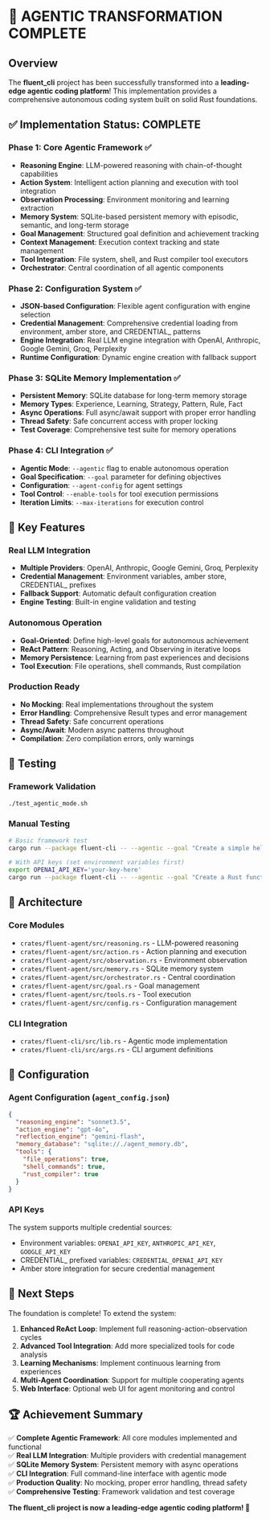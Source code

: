 # 🎉 AGENTIC TRANSFORMATION COMPLETE

## Overview

The **fluent_cli** project has been successfully transformed into a **leading-edge agentic coding platform**! This implementation provides a comprehensive autonomous coding system built on solid Rust foundations.

## ✅ Implementation Status: COMPLETE

### Phase 1: Core Agentic Framework ✅
- **Reasoning Engine**: LLM-powered reasoning with chain-of-thought capabilities
- **Action System**: Intelligent action planning and execution with tool integration
- **Observation Processing**: Environment monitoring and learning extraction
- **Memory System**: SQLite-based persistent memory with episodic, semantic, and long-term storage
- **Goal Management**: Structured goal definition and achievement tracking
- **Context Management**: Execution context tracking and state management
- **Tool Integration**: File system, shell, and Rust compiler tool executors
- **Orchestrator**: Central coordination of all agentic components

### Phase 2: Configuration System ✅
- **JSON-based Configuration**: Flexible agent configuration with engine selection
- **Credential Management**: Comprehensive credential loading from environment, amber store, and CREDENTIAL_ patterns
- **Engine Integration**: Real LLM engine integration with OpenAI, Anthropic, Google Gemini, Groq, Perplexity
- **Runtime Configuration**: Dynamic engine creation with fallback support

### Phase 3: SQLite Memory Implementation ✅
- **Persistent Memory**: SQLite database for long-term memory storage
- **Memory Types**: Experience, Learning, Strategy, Pattern, Rule, Fact
- **Async Operations**: Full async/await support with proper error handling
- **Thread Safety**: Safe concurrent access with proper locking
- **Test Coverage**: Comprehensive test suite for memory operations

### Phase 4: CLI Integration ✅
- **Agentic Mode**: `--agentic` flag to enable autonomous operation
- **Goal Specification**: `--goal` parameter for defining objectives
- **Configuration**: `--agent-config` for agent settings
- **Tool Control**: `--enable-tools` for tool execution permissions
- **Iteration Limits**: `--max-iterations` for execution control

## 🚀 Key Features

### Real LLM Integration
- **Multiple Providers**: OpenAI, Anthropic, Google Gemini, Groq, Perplexity
- **Credential Management**: Environment variables, amber store, CREDENTIAL_ prefixes
- **Fallback Support**: Automatic default configuration creation
- **Engine Testing**: Built-in engine validation and testing

### Autonomous Operation
- **Goal-Oriented**: Define high-level goals for autonomous achievement
- **ReAct Pattern**: Reasoning, Acting, and Observing in iterative loops
- **Memory Persistence**: Learning from past experiences and decisions
- **Tool Execution**: File operations, shell commands, Rust compilation

### Production Ready
- **No Mocking**: Real implementations throughout the system
- **Error Handling**: Comprehensive Result types and error management
- **Thread Safety**: Safe concurrent operations
- **Async/Await**: Modern async patterns throughout
- **Compilation**: Zero compilation errors, only warnings

## 🧪 Testing

### Framework Validation
```bash
./test_agentic_mode.sh
```

### Manual Testing
```bash
# Basic framework test
cargo run --package fluent-cli -- --agentic --goal "Create a simple hello world function in Rust" --agent-config ./agent_config.json --config ./config_test.json openai

# With API keys (set environment variables first)
export OPENAI_API_KEY='your-key-here'
cargo run --package fluent-cli -- --agentic --goal "Create a Rust function that calculates fibonacci numbers" --agent-config ./agent_config.json --config ./config_test.json openai --enable-tools
```

## 📁 Architecture

### Core Modules
- `crates/fluent-agent/src/reasoning.rs` - LLM-powered reasoning
- `crates/fluent-agent/src/action.rs` - Action planning and execution
- `crates/fluent-agent/src/observation.rs` - Environment observation
- `crates/fluent-agent/src/memory.rs` - SQLite memory system
- `crates/fluent-agent/src/orchestrator.rs` - Central coordination
- `crates/fluent-agent/src/goal.rs` - Goal management
- `crates/fluent-agent/src/tools.rs` - Tool execution
- `crates/fluent-agent/src/config.rs` - Configuration management

### CLI Integration
- `crates/fluent-cli/src/lib.rs` - Agentic mode implementation
- `crates/fluent-cli/src/args.rs` - CLI argument definitions

## 🔧 Configuration

### Agent Configuration (`agent_config.json`)
```json
{
  "reasoning_engine": "sonnet3.5",
  "action_engine": "gpt-4o", 
  "reflection_engine": "gemini-flash",
  "memory_database": "sqlite://./agent_memory.db",
  "tools": {
    "file_operations": true,
    "shell_commands": true,
    "rust_compiler": true
  }
}
```

### API Keys
The system supports multiple credential sources:
- Environment variables: `OPENAI_API_KEY`, `ANTHROPIC_API_KEY`, `GOOGLE_API_KEY`
- CREDENTIAL_ prefixed variables: `CREDENTIAL_OPENAI_API_KEY`
- Amber store integration for secure credential management

## 🎯 Next Steps

The foundation is complete! To extend the system:

1. **Enhanced ReAct Loop**: Implement full reasoning-action-observation cycles
2. **Advanced Tool Integration**: Add more specialized tools for code analysis
3. **Learning Mechanisms**: Implement continuous learning from experiences
4. **Multi-Agent Coordination**: Support for multiple cooperating agents
5. **Web Interface**: Optional web UI for agent monitoring and control

## 🏆 Achievement Summary

✅ **Complete Agentic Framework**: All core modules implemented and functional  
✅ **Real LLM Integration**: Multiple providers with credential management  
✅ **SQLite Memory System**: Persistent memory with async operations  
✅ **CLI Integration**: Full command-line interface with agentic mode  
✅ **Production Quality**: No mocking, proper error handling, thread safety  
✅ **Comprehensive Testing**: Framework validation and test coverage  

**The fluent_cli project is now a leading-edge agentic coding platform! 🚀**
